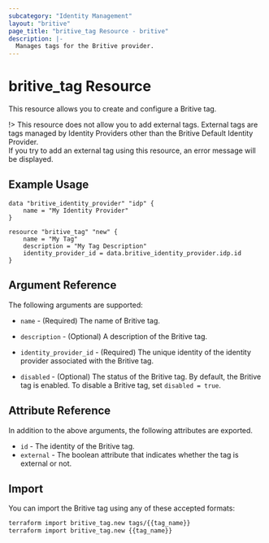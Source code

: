 ```yaml
---
subcategory: "Identity Management"
layout: "britive"
page_title: "britive_tag Resource - britive"
description: |-
  Manages tags for the Britive provider.
---
```


# britive_tag Resource

This resource allows you to create and configure a Britive tag.

!> This resource does not allow you to add external tags. External tags are tags managed by Identity Providers other than the Britive Default Identity Provider.  
If you try to add an external tag using this resource, an error message will be displayed.

## Example Usage

```hcl
data "britive_identity_provider" "idp" {
    name = "My Identity Provider"
}

resource "britive_tag" "new" {
    name = "My Tag"
    description = "My Tag Description"
    identity_provider_id = data.britive_identity_provider.idp.id
}
```

## Argument Reference

The following arguments are supported:

* `name` - (Required) The name of Britive tag.

* `description` - (Optional) A description of the Britive tag.

* `identity_provider_id` - (Required) The unique identity of the identity provider associated with the Britive tag.

* `disabled` - (Optional) The status of the Britive tag. By default, the Britive tag is enabled. To disable a Britive tag, set `disabled = true`.

## Attribute Reference

In addition to the above arguments, the following attributes are exported.

* `id` - The identity of the Britive tag.
* `external` - The boolean attribute that indicates whether the tag is external or not.

## Import

You can import the Britive tag using any of these accepted formats:

```sh
terraform import britive_tag.new tags/{{tag_name}}
terraform import britive_tag.new {{tag_name}}
```
